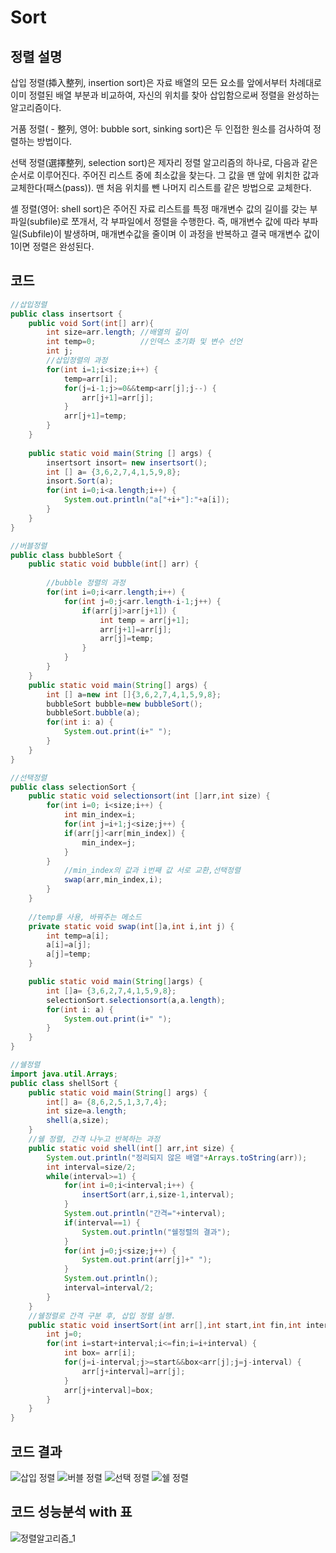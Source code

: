 # Sort

## 정렬 설명
삽입 정렬(揷入整列, insertion sort)은 자료 배열의 모든 요소를 앞에서부터 차례대로 이미 정렬된 배열 부분과 비교하여, 자신의 위치를 찾아 삽입함으로써 정렬을 완성하는 알고리즘이다.

거품 정렬( - 整列, 영어: bubble sort, sinking sort)은 두 인접한 원소를 검사하여 정렬하는 방법이다.

선택 정렬(選擇整列, selection sort)은 제자리 정렬 알고리즘의 하나로, 다음과 같은 순서로 이루어진다. 주어진 리스트 중에 최소값을 찾는다. 그 값을 맨 앞에 위치한 값과 교체한다(패스(pass)). 맨 처음 위치를 뺀 나머지 리스트를 같은 방법으로 교체한다.

셸 정렬(영어: shell sort)은 주어진 자료 리스트를 특정 매개변수 값의 길이를 갖는 부파일(subfile)로 쪼개서, 각 부파일에서 정렬을 수행한다. 즉, 매개변수 값에 따라 부파일(Subfile)이 발생하며, 매개변수값을 줄이며 이 과정을 반복하고 결국 매개변수 값이 1이면 정렬은 완성된다.
## 코드
```java
//삽입정렬
public class insertsort {
	public void Sort(int[] arr){
		int size=arr.length; //배열의 길이
		int temp=0;          //인덱스 초기화 및 변수 선언
		int j;
		//삽입정렬의 과정
		for(int i=1;i<size;i++) {
			temp=arr[i];
			for(j=i-1;j>=0&&temp<arr[j];j--) {
				arr[j+1]=arr[j];
			}
			arr[j+1]=temp;
		}
	}
	
	public static void main(String [] args) {
		insertsort insort= new insertsort();
		int [] a= {3,6,2,7,4,1,5,9,8};
		insort.Sort(a);
		for(int i=0;i<a.length;i++) {
			System.out.println("a["+i+"]:"+a[i]);
		}
	}
}

//버블정렬
public class bubbleSort {
	public static void bubble(int[] arr) {
		
		//bubble 정렬의 과정
		for(int i=0;i<arr.length;i++) {
			for(int j=0;j<arr.length-i-1;j++) {
				if(arr[j]>arr[j+1]) {
					int temp = arr[j+1];
					arr[j+1]=arr[j];
					arr[j]=temp;
				}
			}
		}
	}
	public static void main(String[] args) {
		int [] a=new int []{3,6,2,7,4,1,5,9,8};
		bubbleSort bubble=new bubbleSort();
		bubbleSort.bubble(a);
		for(int i: a) {
			System.out.print(i+" ");
		}
	}
}

//선택정렬
public class selectionSort {
	public static void selectionsort(int []arr,int size) {
		for(int i=0; i<size;i++) {
			int min_index=i;
			for(int j=i+1;j<size;j++) {
			if(arr[j]<arr[min_index]) {
				min_index=j;
			}
		}
			//min_index의 값과 i번째 값 서로 교환,선택정렬
			swap(arr,min_index,i);
		}
	}
	
	//temp를 사용, 바꿔주는 메소드
	private static void swap(int[]a,int i,int j) {
		int temp=a[i];
		a[i]=a[j];
		a[j]=temp;
	}

	public static void main(String[]args) {
		int []a= {3,6,2,7,4,1,5,9,8};
		selectionSort.selectionsort(a,a.length);
		for(int i: a) {
			System.out.print(i+" ");
		}
	}
}

//쉘정렬
import java.util.Arrays;
public class shellSort {
	public static void main(String[] args) {
		int[] a= {8,6,2,5,1,3,7,4};
		int size=a.length;
		shell(a,size);
	}
	//쉘 정렬, 간격 나누고 반복하는 과정
	public static void shell(int[] arr,int size) {
		System.out.println("정리되지 않은 배열"+Arrays.toString(arr));
		int interval=size/2;
		while(interval>=1) {
			for(int i=0;i<interval;i++) {
				insertSort(arr,i,size-1,interval);
			}
			System.out.println("간격="+interval);
			if(interval==1) {
				System.out.println("쉘정렬의 결과");
			}
			for(int j=0;j<size;j++) {
				System.out.print(arr[j]+" ");
			}
			System.out.println();
			interval=interval/2;
		}
	}
	//쉘정렬로 간격 구분 후, 삽입 정렬 실행.
	public static void insertSort(int arr[],int start,int fin,int interval) {
		int j=0;
		for(int i=start+interval;i<=fin;i=i+interval) {
			int box= arr[i];
			for(j=i-interval;j>=start&&box<arr[j];j=j-interval) {
				arr[j+interval]=arr[j];
			}
			arr[j+interval]=box;
		}
	}
}

```
## 코드 결과
![삽입 정렬](https://user-images.githubusercontent.com/80510945/116959182-c7810680-acd7-11eb-8ff8-58352cb8b907.jpg)
![버블 정렬](https://user-images.githubusercontent.com/80510945/116959188-cea81480-acd7-11eb-983a-9dc21f43a83b.jpg)
![선택 정렬](https://user-images.githubusercontent.com/80510945/116959196-d4055f00-acd7-11eb-92dc-14af35f98a57.jpg)
![쉘 정렬](https://user-images.githubusercontent.com/80510945/116959201-d962a980-acd7-11eb-9476-a7ccf464b4e8.jpg)

## 코드 성능분석 with 표
![정렬알고리즘_1](https://user-images.githubusercontent.com/80510945/116972321-cf4fa380-acf5-11eb-9f8e-cc43ab3d99c0.jpg)
